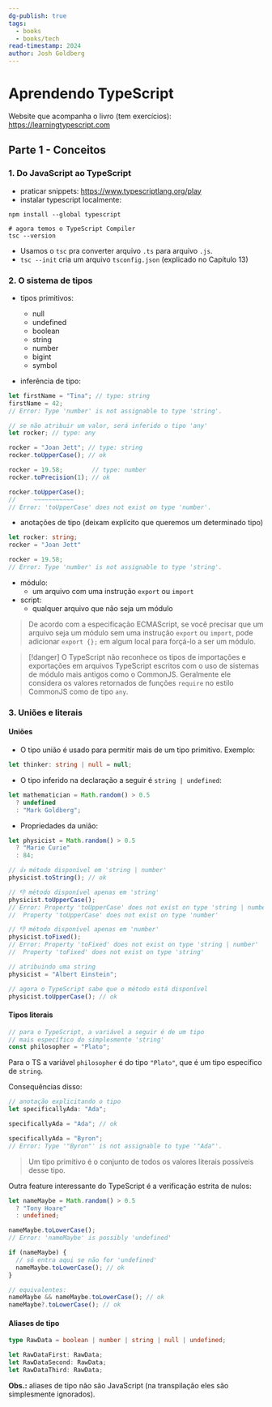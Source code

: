 ```yaml
---
dg-publish: true
tags:
  - books
  - books/tech
read-timestamp: 2024
author: Josh Goldberg
---
```


# Aprendendo TypeScript

Website que acompanha o livro (tem exercícios): <https://learningtypescript.com>

## Parte 1 - Conceitos

### 1. Do JavaScript ao TypeScript

- praticar snippets: <https://www.typescriptlang.org/play>
- instalar typescript localmente:
```shell
npm install --global typescript

# agora temos o TypeScript Compiler
tsc --version
```

- Usamos o `tsc` pra converter arquivo `.ts` para arquivo `.js`.
- `tsc --init` cria um arquivo `tsconfig.json` (explicado no Capítulo 13)


### 2. O sistema de tipos

- tipos primitivos:
    - null
    - undefined
    - boolean
    - string
    - number
    - bigint
    - symbol

- inferência de tipo:

```ts
let firstName = "Tina"; // type: string
firstName = 42;
// Error: Type 'number' is not assignable to type 'string'.

// se não atribuir um valor, será inferido o tipo 'any'
let rocker; // type: any

rocker = "Joan Jett"; // type: string
rocker.toUpperCase(); // ok

rocker = 19.58;        // type: number
rocker.toPrecision(1); // ok

rocker.toUpperCase();
//     ~~~~~~~~~~~
// Error: 'toUpperCase' does not exist on type 'number'.
```

- anotações de tipo (deixam explícito que queremos um determinado tipo)

```ts
let rocker: string;
rocker = "Joan Jett"

rocker = 19.58;
// Error: Type 'number' is not assignable to type 'string'.
```

- módulo:
    - um arquivo com uma instrução `export` ou `import`
- script:
    - qualquer arquivo que não seja um módulo
    
> De acordo com a especificação ECMAScript, se você precisar que um arquivo seja um módulo sem uma instrução `export` ou `import`, pode adicionar `export {};` em algum local para forçá-lo a ser um módulo.

> [!danger]
> O TypeScript não reconhece os tipos de importações e exportações em arquivos TypeScript escritos com o uso de sistemas de módulo mais antigos como o CommonJS. Geralmente ele considera os valores retornados de funções `require` no estilo CommonJS como de tipo `any`.

### 3. Uniões e literais

#### Uniões

- O tipo união é usado para permitir mais de um tipo primitivo. Exemplo:

```ts
let thinker: string | null = null;
```

- O tipo inferido na declaração a seguir é `string | undefined`:

```ts
let mathematician = Math.random() > 0.5
  ? undefined
  : "Mark Goldberg";
```

- Propriedades da união:

```ts
let physicist = Math.random() > 0.5
  ? "Marie Curie"
  : 84;

// 👍 método disponível em 'string | number'
physicist.toString(); // ok

// 👎 método disponível apenas em 'string'
physicist.toUpperCase();
// Error: Property 'toUpperCase' does not exist on type 'string | number'
//  Property 'toUpperCase' does not exist on type 'number'

// 👎 método disponível apenas em 'number'
physicist.toFixed();
// Error: Property 'toFixed' does not exist on type 'string | number'
//  Property 'toFixed' does not exist on type 'string'

// atribuindo uma string
physicist = "Albert Einstein";

// agora o TypeScript sabe que o método está disponível
physicist.toUpperCase(); // ok
```

#### Tipos literais

```ts
// para o TypeScript, a variável a seguir é de um tipo
// mais específico do simplesmente 'string'
const philosopher = "Plato";
```

Para o TS a variável `philosopher` é do tipo `"Plato"`, que é um tipo específico de `string`.

Consequências disso:

```ts
// anotação explicitando o tipo
let specificallyAda: "Ada";

specificallyAda = "Ada"; // ok

specificallyAda = "Byron";
// Error: Type '"Byron"' is not assignable to type '"Ada"'.
```

> Um tipo primitivo é o conjunto de todos os valores literais possíveis desse tipo.

Outra feature interessante do TypeScript é a verificação estrita de nulos:

```ts
let nameMaybe = Math.random() > 0.5
  ? "Tony Hoare"
  : undefined;

nameMaybe.toLowerCase();
// Error: 'nameMaybe' is possibly 'undefined'

if (nameMaybe) {
  // só entra aqui se não for 'undefined'
  nameMaybe.toLowerCase(); // ok
}

// equivalentes:
nameMaybe && nameMaybe.toLowerCase(); // ok
nameMaybe?.toLowerCase(); // ok
```

#### Aliases de tipo

```ts
type RawData = boolean | number | string | null | undefined;

let RawDataFirst: RawData;
let RawDataSecond: RawData;
let RawDataThird: RawData;
```

**Obs.:** aliases de tipo não são JavaScript (na transpilação eles são simplesmente ignorados).

